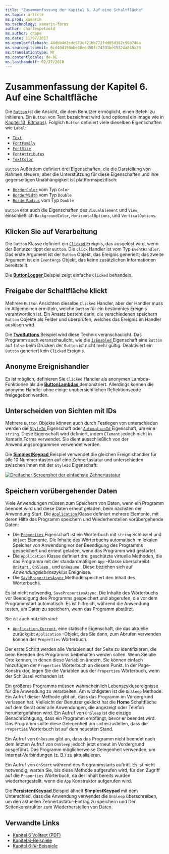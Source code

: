 ```yaml
---
title: "Zusammenfassung der Kapitel 6. Auf eine Schaltfläche"
ms.topic: article
ms.prod: xamarin
ms.technology: xamarin-forms
author: charlespetzold
ms.author: chape
ms.date: 11/07/2017
ms.openlocfilehash: 44dbb4d2cdc573e721bb772fdd05d392c90b746a
ms.sourcegitcommit: 6cd40d190abe38edd50fc74331be15324a845a28
ms.translationtype: MT
ms.contentlocale: de-DE
ms.lasthandoff: 02/27/2018
---
```

# <a name="summary-of-chapter-6-button-clicks"></a>Zusammenfassung der Kapitel 6. Auf eine Schaltfläche

Die [ `Button` ](https://developer.xamarin.com/api/type/Xamarin.Forms.Button/) ist die Ansicht, die dem Benutzer ermöglicht, einen Befehl zu initiieren. Ein `Button` von Text bezeichnet wird (und optional ein Image wie in [Kapitel 13, Bitmaps](chapter13.md)). Folglich `Button` definiert viele dieselben Eigenschaften wie `Label`:

- [`Text`](https://developer.xamarin.com/api/property/Xamarin.Forms.Button.Text/)
- [`FontFamily`](https://developer.xamarin.com/api/property/Xamarin.Forms.Button.FontFamily/)
- [`FontSize`](https://developer.xamarin.com/api/property/Xamarin.Forms.Button.FontSize/)
- [`FontAttributes`](https://developer.xamarin.com/api/property/Xamarin.Forms.Button.FontAttributes/)
- [`TextColor`](https://developer.xamarin.com/api/property/Xamarin.Forms.Button.TextColor/)

`Button` Außerdem definiert drei Eigenschaften, die die Darstellung von Rahmen steuern, aber die Unterstützung für diese Eigenschaften und ihre gegenseitigen Unabhängigkeit ist plattformspezifisch:

- [`BorderColor`](https://developer.xamarin.com/api/property/Xamarin.Forms.Button.BorderColor/) vom Typ `Color`
- [`BorderWidth`](https://developer.xamarin.com/api/property/Xamarin.Forms.Button.BorderWidth/) vom Typ `Double`
- [`BorderRadius`](https://developer.xamarin.com/api/property/Xamarin.Forms.Button.BorderRadius/) vom Typ `Double`

`Button` erbt auch die Eigenschaften des `VisualElement` und `View`, einschließlich `BackgroundColor`, `HorizontalOptions`, und `VerticalOptions`.

## <a name="processing-the-click"></a>Klicken Sie auf Verarbeitung

Die `Button` Klasse definiert ein [ `Clicked` ](https://developer.xamarin.com/api/event/Xamarin.Forms.Button.Clicked/) Ereignis, das ausgelöst wird, wenn der Benutzer tippt der `Button`. Die `Click` Handler ist vom Typ `EventHandler`. Das erste Argument ist der `Button` Objekt, das Ereignis generiert; das zweite Argument ist ein `EventArgs` Objekt, das keine zusätzlichen Informationen bereitstellt.

Die [ **ButtonLogger** ](https://github.com/xamarin/xamarin-forms-book-samples/tree/master/Chapter06/ButtonLogger) Beispiel zeigt einfache `Clicked` behandeln.

## <a name="sharing-button-clicks"></a>Freigabe der Schaltfläche klickt

Mehrere `Button` Ansichten dieselbe `Clicked` Handler, aber der Handler muss im Allgemeinen ermitteln, welche `Button` für ein bestimmtes Ereignis verantwortlich ist. Ein Ansatz besteht darin, die verschiedenen speichern `Button` Objekte als Felder und überprüfen, welches das Ereignis im Handler auslösen wird.

Die [ **TwoButtons** ](https://github.com/xamarin/xamarin-forms-book-samples/tree/master/Chapter06/TwoButtons) Beispiel wird diese Technik veranschaulicht. Das Programm auch veranschaulicht, wie die [ `IsEnabled` ](https://developer.xamarin.com/api/property/Xamarin.Forms.VisualElement.IsEnabled/) Eigenschaft eine `Button` auf `false` beim Drücken der `Button` ist nicht mehr gültig. Deaktiviert ein `Button` generiert kein `Clicked` Ereignis.

## <a name="anonymous-event-handlers"></a>Anonyme Ereignishandler

Es ist möglich, definieren Sie `Clicked` Handler als anonymen Lambda-Funktionen als die [ **ButtonLambdas** ](https://github.com/xamarin/xamarin-forms-book-samples/tree/master/Chapter06/ButtonLambdas) demonstriert. Allerdings können die anonyme Handler ohne einige unübersichtlichen Reflektionscode freigegeben werden.

## <a name="distinguishing-views-with-ids"></a>Unterscheiden von Sichten mit IDs

Mehrere `Button` Objekte können auch durch Festlegen von unterschieden werden die [ `StyleId` ](https://developer.xamarin.com/api/property/Xamarin.Forms.Element.StyleId/) Eigenschaft oder [ `AutomationId` ](https://developer.xamarin.com/api/property/Xamarin.Forms.Element.AutomationId/) Eigenschaft, um eine `string`. Diese Eigenschaft wird definiert, indem `Element` jedoch nicht in Xamarin.Forms verwendet. Sie dient ausschließlich von der Anwendungsprogrammen verwendet werden.

Die [ **SimplestKeypad** ](https://github.com/xamarin/xamarin-forms-book-samples/tree/master/Chapter06/SimplestKeypad) Beispiel verwendet die gleichen Ereignishandler für alle 10 Nummerntasten auf eine Zehnertastatur und unterschieden zwischen ihnen mit der `StyleId` Eigenschaft:

[![Dreifacher Screenshot der einfachste Zehnertastatur](images/ch06fg04-small.png "Rechner")](images/ch06fg04-large.png "Rechner")

## <a name="saving-transient-data"></a>Speichern vorübergehender Daten

Viele Anwendungen müssen zum Speichern von Daten, wenn ein Programm beendet wird und diese Daten erneut geladen, beim nächsten der Anwendung Start. Die [ `Application` ](https://developer.xamarin.com/api/type/Xamarin.Forms.Application/) Klasse definiert mehrere Elemente, mit deren Hilfe das Programm speichern und Wiederherstellen vorübergehende Daten:

- Die [ `Properties` ](https://developer.xamarin.com/api/property/Xamarin.Forms.Application.Properties/) Eigenschaft ist ein Wörterbuch mit `string` Schlüssel und `object` Elemente. Die Inhalte des Wörterbuchs automatisch im lokalen Speicher von Anwendung vor der Beendigung des Programms gespeichert und erneut geladen, wenn das Programm wird gestartet.
- Die `Application` Klasse definiert drei geschützte virtuelle Methoden, die das Programm mit der standardmäßigen `App` -Klasse überschreibt: [ `OnStart` ](https://developer.xamarin.com/api/member/Xamarin.Forms.Application.OnStart()/), [ `OnSleep` ](https://developer.xamarin.com/api/member/Xamarin.Forms.Application.OnSleep()/), und [ `OnResume` ](https://developer.xamarin.com/api/member/Xamarin.Forms.Application.OnResume()/). Diese beziehen sich auf *Anwendungslebenszyklus* Ereignisse.
- Die [ `SavePropertiesAsync` ](https://developer.xamarin.com/api/member/Xamarin.Forms.Application.SavePropertiesAsync()/) Methode speichert den Inhalt des Wörterbuchs.

Es ist nicht notwendig, `SavePropertiesAsync`. Die Inhalte des Wörterbuchs vor Beendigung des Programms gespeichert und abgerufen, die vor dem Programmstart automatisch. Es ist hilfreich, während die Anwendung testen, um Daten zu speichern, wenn das Programm abstürzt.

Sie ist auch nützlich sind:

- [`Application.Current`](https://developer.xamarin.com/api/property/Xamarin.Forms.Application.Current/), eine statische Eigenschaft, die das aktuelle zurückgibt `Application` -Objekt, das Sie dann, zum Abrufen verwenden können der `Properties` Wörterbuch.

Der erste Schritt werden alle Variablen auf der Seite zu identifizieren, die beim Beenden des Programms beibehalten werden sollen. Wenn Sie alle Orte kennen, in denen diese Variablen ändern, Sie können einfach hinzufügen der `Properties` Wörterbuch an diesem Punkt. In der Page-Konstruktor, legen Sie die Variablen aus der `Properties` Wörterbuch, wenn der Schlüssel vorhanden ist.

Ein größeres Programms müssen wahrscheinlich Lebenszyklusereignisse für die Anwendung zu verarbeiten. Am wichtigsten ist die `OnSleep` Methode. Ein Aufruf dieser Methode gibt an, dass das Programm im Vordergrund verlassen hat. Vielleicht der Benutzer geklickt hat die **Home** Schaltfläche auf dem Gerät oder alle Anwendungen, die angezeigt oder Telefon heruntergefahren wird. Ein Aufruf von `OnSleep` ist die einzige Benachrichtigung, dass ein Programm empfängt, bevor er beendet wird. Das Programm sollte diese Gelegenheit um sicherzustellen, dass die `Properties` Wörterbuch ist auf dem neuesten Stand.

Ein Aufruf von `OnResume` gibt an, dass das Programm nicht beendet nach dem letzten Aufruf von `OnSleep` jedoch jetzt erneut im Vordergrund ausgeführt. Das Programm möglicherweise Gelegenheit verwenden, um Internet-Verbindungen (z. B.) zu aktualisieren.

Ein Aufruf von `OnStart` während des Programmstarts auftritt. Es ist nicht notwendig, warten Sie, bis diese Methode aufgerufen wird, für den Zugriff auf die `Properties` Wörterbuch, da der Inhalt bereits wurden wiederhergestellt, wenn die `App` Konstruktor aufgerufen wird.

Die [ **PersistentKeypad** ](https://github.com/xamarin/xamarin-forms-book-samples/tree/master/Chapter06/PersistentKeypad) Beispiel ähnelt **SimplestKeypad** mit dem Unterschied, dass die Anwendung verwendet die `OnSleep` überschreiben, um den aktuellen Zehnertastatur-Eintrag zu speichern und Der Seitenkonstruktor zum Wiederherstellen von Daten.



## <a name="related-links"></a>Verwandte Links

- [Kapitel 6 Volltext (PDF)](https://download.xamarin.com/developer/xamarin-forms-book/XamarinFormsBook-Ch06-Apr2016.pdf)
- [Kapitel 6-Beispiele](https://github.com/xamarin/xamarin-forms-book-samples/tree/master/Chapter06)
- [Kapitel 6 f#-Beispiele](https://github.com/xamarin/xamarin-forms-book-samples/tree/master/Chapter06/FS)
